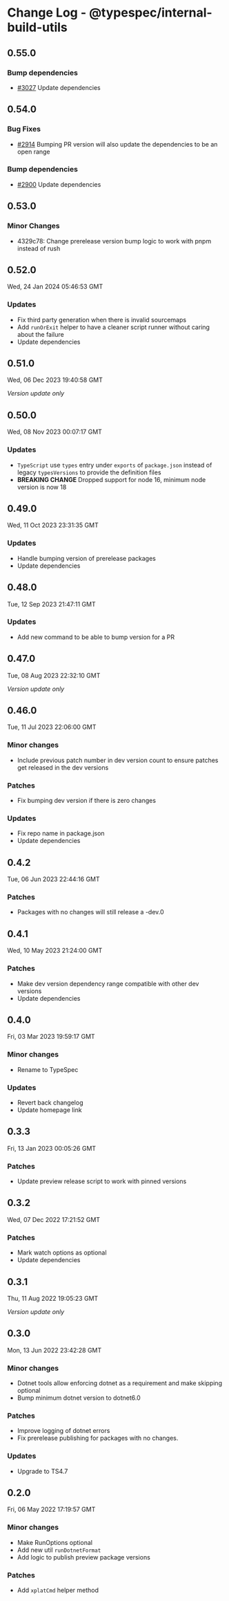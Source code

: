 # Change Log - @typespec/internal-build-utils

## 0.55.0

### Bump dependencies

- [#3027](https://github.com/microsoft/typespec/pull/3027) Update dependencies


## 0.54.0

### Bug Fixes

- [#2914](https://github.com/microsoft/typespec/pull/2914) Bumping PR version will also update the dependencies to be an open range

### Bump dependencies

- [#2900](https://github.com/microsoft/typespec/pull/2900) Update dependencies


## 0.53.0

### Minor Changes

- 4329c78: Change prerelease version bump logic to work with pnpm instead of rush


## 0.52.0

Wed, 24 Jan 2024 05:46:53 GMT

### Updates

- Fix third party generation when there is invalid sourcemaps
- Add `runOrExit` helper to have a cleaner script runner without caring about the failure
- Update dependencies

## 0.51.0

Wed, 06 Dec 2023 19:40:58 GMT

_Version update only_

## 0.50.0

Wed, 08 Nov 2023 00:07:17 GMT

### Updates

- `TypeScript` use `types` entry under `exports` of `package.json` instead of legacy `typesVersions` to provide the definition files
- **BREAKING CHANGE** Dropped support for node 16, minimum node version is now 18

## 0.49.0

Wed, 11 Oct 2023 23:31:35 GMT

### Updates

- Handle bumping version of prerelease packages
- Update dependencies

## 0.48.0

Tue, 12 Sep 2023 21:47:11 GMT

### Updates

- Add new command to be able to bump version for a PR

## 0.47.0

Tue, 08 Aug 2023 22:32:10 GMT

_Version update only_

## 0.46.0

Tue, 11 Jul 2023 22:06:00 GMT

### Minor changes

- Include previous patch number in dev version count to ensure patches get released in the dev versions

### Patches

- Fix bumping dev version if there is zero changes

### Updates

- Fix repo name in package.json
- Update dependencies

## 0.4.2

Tue, 06 Jun 2023 22:44:16 GMT

### Patches

- Packages with no changes will still release a -dev.0

## 0.4.1

Wed, 10 May 2023 21:24:00 GMT

### Patches

- Make dev version dependency range compatible with other dev versions
- Update dependencies

## 0.4.0

Fri, 03 Mar 2023 19:59:17 GMT

### Minor changes

- Rename to TypeSpec

### Updates

- Revert back changelog
- Update homepage link

## 0.3.3

Fri, 13 Jan 2023 00:05:26 GMT

### Patches

- Update preview release script to work with pinned versions

## 0.3.2

Wed, 07 Dec 2022 17:21:52 GMT

### Patches

- Mark watch options as optional
- Update dependencies

## 0.3.1

Thu, 11 Aug 2022 19:05:23 GMT

_Version update only_

## 0.3.0

Mon, 13 Jun 2022 23:42:28 GMT

### Minor changes

- Dotnet tools allow enforcing dotnet as a requirement and make skipping optional
- Bump minimum dotnet version to dotnet6.0

### Patches

- Improve logging of dotnet errors
- Fix prerelease publishing for packages with no changes.

### Updates

- Upgrade to TS4.7

## 0.2.0

Fri, 06 May 2022 17:19:57 GMT

### Minor changes

- Make RunOptions optional
- Add new util `runDotnetFormat`
- Add logic to publish preview package versions

### Patches

- Add `xplatCmd` helper method
